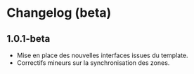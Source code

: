# Changelog (beta)

## 1.0.1-beta
- Mise en place des nouvelles interfaces issues du template.
- Correctifs mineurs sur la synchronisation des zones.
